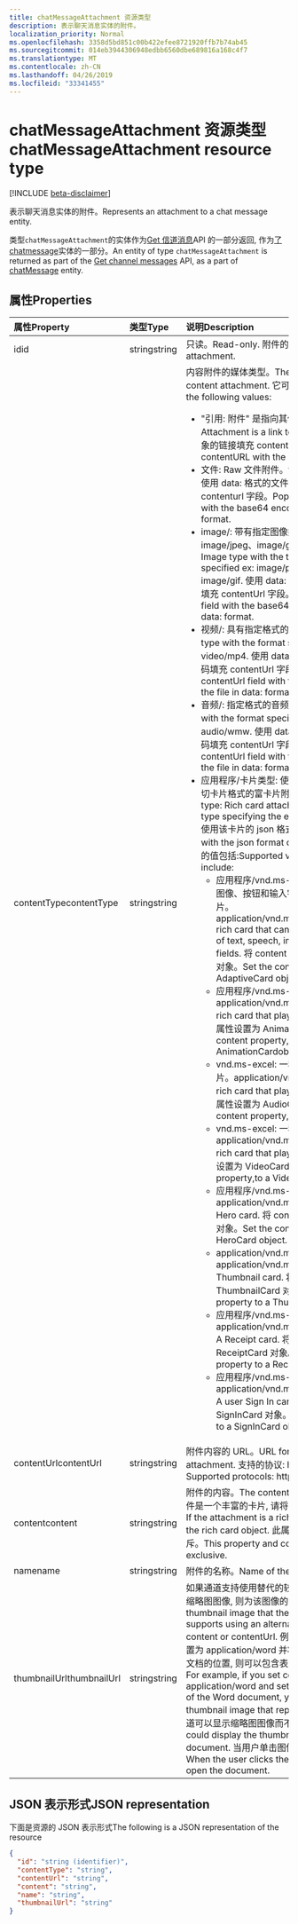 ```yaml
---
title: chatMessageAttachment 资源类型
description: 表示聊天消息实体的附件。
localization_priority: Normal
ms.openlocfilehash: 3358d5bd851c00b422efee8721920ffb7b74ab45
ms.sourcegitcommit: 014eb3944306948edbb6560dbe689816a168c4f7
ms.translationtype: MT
ms.contentlocale: zh-CN
ms.lasthandoff: 04/26/2019
ms.locfileid: "33341455"
---
```

# <a name="chatmessageattachment-resource-type"></a><span data-ttu-id="9489b-103">chatMessageAttachment 资源类型</span><span class="sxs-lookup"><span data-stu-id="9489b-103">chatMessageAttachment resource type</span></span>

[!INCLUDE [beta-disclaimer](../../includes/beta-disclaimer.md)]

<span data-ttu-id="9489b-104">表示聊天消息实体的附件。</span><span class="sxs-lookup"><span data-stu-id="9489b-104">Represents an attachment to a chat message entity.</span></span>

<span data-ttu-id="9489b-105">类型`chatMessageAttachment`的实体作为[Get 信道消息](../api/channel-list-messages.md)API 的一部分返回, 作为[了 chatmessage](chatmessage.md)实体的一部分。</span><span class="sxs-lookup"><span data-stu-id="9489b-105">An entity of type `chatMessageAttachment` is returned as part of the [Get channel messages](../api/channel-list-messages.md) API, as a part of [chatMessage](chatmessage.md) entity.</span></span>

## <a name="properties"></a><span data-ttu-id="9489b-106">属性</span><span class="sxs-lookup"><span data-stu-id="9489b-106">Properties</span></span>
| <span data-ttu-id="9489b-107">属性</span><span class="sxs-lookup"><span data-stu-id="9489b-107">Property</span></span>     | <span data-ttu-id="9489b-108">类型</span><span class="sxs-lookup"><span data-stu-id="9489b-108">Type</span></span>   |<span data-ttu-id="9489b-109">说明</span><span class="sxs-lookup"><span data-stu-id="9489b-109">Description</span></span>|
|:---------------|:--------|:----------|
|<span data-ttu-id="9489b-110">id</span><span class="sxs-lookup"><span data-stu-id="9489b-110">id</span></span>|<span data-ttu-id="9489b-111">string</span><span class="sxs-lookup"><span data-stu-id="9489b-111">string</span></span>| <span data-ttu-id="9489b-112">只读。</span><span class="sxs-lookup"><span data-stu-id="9489b-112">Read-only.</span></span> <span data-ttu-id="9489b-113">附件的唯一 id。</span><span class="sxs-lookup"><span data-stu-id="9489b-113">Unique id of the attachment.</span></span>|
|<span data-ttu-id="9489b-114">contentType</span><span class="sxs-lookup"><span data-stu-id="9489b-114">contentType</span></span>| <span data-ttu-id="9489b-115">string</span><span class="sxs-lookup"><span data-stu-id="9489b-115">string</span></span> | <span data-ttu-id="9489b-116">内容附件的媒体类型。</span><span class="sxs-lookup"><span data-stu-id="9489b-116">The media type of the content attachment.</span></span> <span data-ttu-id="9489b-117">它可以具有以下值:</span><span class="sxs-lookup"><span data-stu-id="9489b-117">It can have the following values:</span></span> <br><ul><li><span data-ttu-id="9489b-118">"引用: 附件" 是指向其他文件的链接。</span><span class="sxs-lookup"><span data-stu-id="9489b-118">reference: Attachment is a link to another file.</span></span> <span data-ttu-id="9489b-119">使用指向对象的链接填充 contentURL。</span><span class="sxs-lookup"><span data-stu-id="9489b-119">Populate the contentURL with the link to the object.</span></span><br></li><li><span data-ttu-id="9489b-120">文件: Raw 文件附件。</span><span class="sxs-lookup"><span data-stu-id="9489b-120">file: Raw file attachment.</span></span> <span data-ttu-id="9489b-121">使用 data: 格式的文件的 base64 编码填充 contenturl 字段。</span><span class="sxs-lookup"><span data-stu-id="9489b-121">Populate the contenturl field with the base64 encoding of the file in data: format.</span></span><br></li><li><span data-ttu-id="9489b-122">image/: 带有指定图像类型 (如 image/png、image/jpeg、image/gif) 的图像类型。</span><span class="sxs-lookup"><span data-stu-id="9489b-122">image/: Image type with the type of the image specified ex: image/png, image/jpeg, image/gif.</span></span> <span data-ttu-id="9489b-123">使用 data: 格式的文件的 base64 编码填充 contentUrl 字段。</span><span class="sxs-lookup"><span data-stu-id="9489b-123">Populate the contentUrl field with the base64 encoding of the file in data: format.</span></span><br></li><li><span data-ttu-id="9489b-124">视频/: 具有指定格式的视频类型。</span><span class="sxs-lookup"><span data-stu-id="9489b-124">video/: Video type with the format specified.</span></span> <span data-ttu-id="9489b-125">Ex: video/.。</span><span class="sxs-lookup"><span data-stu-id="9489b-125">Ex: video/mp4.</span></span> <span data-ttu-id="9489b-126">使用 data: 格式的文件的 base64 编码填充 contentUrl 字段。</span><span class="sxs-lookup"><span data-stu-id="9489b-126">Populate the contentUrl field with the base64 encoding of the file in data: format.</span></span><br></li><li><span data-ttu-id="9489b-127">音频/: 指定格式的音频类型。</span><span class="sxs-lookup"><span data-stu-id="9489b-127">audio/: Audio type with the format specified.</span></span> <span data-ttu-id="9489b-128">Ex: 音频/wmw。</span><span class="sxs-lookup"><span data-stu-id="9489b-128">Ex: audio/wmw.</span></span> <span data-ttu-id="9489b-129">使用 data: 格式的文件的 base64 编码填充 contentUrl 字段。</span><span class="sxs-lookup"><span data-stu-id="9489b-129">Populate the contentUrl field with the base64 encoding of the file in data: format.</span></span><br></li><li><span data-ttu-id="9489b-130">应用程序/卡片类型: 使用卡片类型指定要使用的确切卡片格式的富卡片附件类型。</span><span class="sxs-lookup"><span data-stu-id="9489b-130">application/card type: Rich card attachment type with the card type specifying the exact card format to use.</span></span> <span data-ttu-id="9489b-131">使用该卡片的 json 格式设置内容。</span><span class="sxs-lookup"><span data-stu-id="9489b-131">Set content with the json format of the card.</span></span> <span data-ttu-id="9489b-132">卡片类型支持的值包括:</span><span class="sxs-lookup"><span data-stu-id="9489b-132">Supported values for card type include:</span></span><br><ul><li><span data-ttu-id="9489b-133">应用程序/vnd.ms-excel: 可包含文本、语音、图像、按钮和输入字段的任意组合的丰富卡片。</span><span class="sxs-lookup"><span data-stu-id="9489b-133">application/vnd.microsoft.card.adaptive: A rich card that can contain any combination of text, speech, images,,buttons, and input fields.</span></span> <span data-ttu-id="9489b-134">将 content 属性设置为一个自适应卡片对象。</span><span class="sxs-lookup"><span data-stu-id="9489b-134">Set the content property to,an AdaptiveCard object.</span></span></li><li><span data-ttu-id="9489b-135">应用程序/vnd.ms-excel: 播放动画的富卡片。</span><span class="sxs-lookup"><span data-stu-id="9489b-135">application/vnd.microsoft.card.animation: A rich card that plays animation.</span></span> <span data-ttu-id="9489b-136">将 content 属性设置为 AnimationCardobject。</span><span class="sxs-lookup"><span data-stu-id="9489b-136">Set the content property,to an AnimationCardobject.</span></span></li><li><span data-ttu-id="9489b-137">vnd.ms-excel: 一种播放音频文件的丰富卡片。</span><span class="sxs-lookup"><span data-stu-id="9489b-137">application/vnd.microsoft.card.audio: A rich card that plays audio files.</span></span> <span data-ttu-id="9489b-138">将 content 属性设置为 AudioCard 对象。</span><span class="sxs-lookup"><span data-stu-id="9489b-138">Set the content property,to an AudioCard object.</span></span></li><li><span data-ttu-id="9489b-139">vnd.ms-excel: 一种播放视频的丰富卡片。</span><span class="sxs-lookup"><span data-stu-id="9489b-139">application/vnd.microsoft.card.video: A rich card that plays videos.</span></span> <span data-ttu-id="9489b-140">将 content 属性设置为 VideoCard 对象。</span><span class="sxs-lookup"><span data-stu-id="9489b-140">Set the content property,to a VideoCard object.</span></span></li><li><span data-ttu-id="9489b-141">应用程序/vnd.ms-excel: 英雄卡片。</span><span class="sxs-lookup"><span data-stu-id="9489b-141">application/vnd.microsoft.card.hero: A Hero card.</span></span> <span data-ttu-id="9489b-142">将 content 属性设置为 HeroCard 对象。</span><span class="sxs-lookup"><span data-stu-id="9489b-142">Set the content property to a HeroCard object.</span></span></li><li><span data-ttu-id="9489b-143">application/vnd.ms-excel: 缩略图卡片。</span><span class="sxs-lookup"><span data-stu-id="9489b-143">application/vnd.microsoft.card.thumbnail: A Thumbnail card.</span></span> <span data-ttu-id="9489b-144">将 content 属性设置为 ThumbnailCard 对象。</span><span class="sxs-lookup"><span data-stu-id="9489b-144">Set the content property to a ThumbnailCard object.</span></span></li><li><span data-ttu-id="9489b-145">应用程序/vnd.ms-excel: 一个收据卡。</span><span class="sxs-lookup"><span data-stu-id="9489b-145">application/vnd.microsoft.com.card.receipt: A Receipt card.</span></span> <span data-ttu-id="9489b-146">将 content 属性设置为 ReceiptCard 对象。</span><span class="sxs-lookup"><span data-stu-id="9489b-146">Set the content property to a ReceiptCard object.</span></span></li><li><span data-ttu-id="9489b-147">应用程序/vnd.ms-excel: 登录的用户的卡。</span><span class="sxs-lookup"><span data-stu-id="9489b-147">application/vnd.microsoft.com.card.signin: A user Sign In card.</span></span> <span data-ttu-id="9489b-148">将 content 属性设置为 SignInCard 对象。</span><span class="sxs-lookup"><span data-stu-id="9489b-148">Set the content property to a SignInCard object.</span></span></ul></ul>|
|<span data-ttu-id="9489b-149">contentUrl</span><span class="sxs-lookup"><span data-stu-id="9489b-149">contentUrl</span></span>|<span data-ttu-id="9489b-150">string</span><span class="sxs-lookup"><span data-stu-id="9489b-150">string</span></span>|<span data-ttu-id="9489b-151">附件内容的 URL。</span><span class="sxs-lookup"><span data-stu-id="9489b-151">URL for the content of the attachment.</span></span> <span data-ttu-id="9489b-152">支持的协议: http、https、文件和数据。</span><span class="sxs-lookup"><span data-stu-id="9489b-152">Supported protocols: http, https, file and data.</span></span>|
|<span data-ttu-id="9489b-153">content</span><span class="sxs-lookup"><span data-stu-id="9489b-153">content</span></span>|<span data-ttu-id="9489b-154">string</span><span class="sxs-lookup"><span data-stu-id="9489b-154">string</span></span>|<span data-ttu-id="9489b-155">附件的内容。</span><span class="sxs-lookup"><span data-stu-id="9489b-155">The content of the attachment.</span></span> <span data-ttu-id="9489b-156">如果附件是一个丰富的卡片, 请将该属性设置为富卡片对象。</span><span class="sxs-lookup"><span data-stu-id="9489b-156">If the attachment is a rich card, set the property to the rich card object.</span></span> <span data-ttu-id="9489b-157">此属性和 contentUrl 相互排斥。</span><span class="sxs-lookup"><span data-stu-id="9489b-157">This property and contentUrl are mutually exclusive.</span></span>|
|<span data-ttu-id="9489b-158">name</span><span class="sxs-lookup"><span data-stu-id="9489b-158">name</span></span>|<span data-ttu-id="9489b-159">string</span><span class="sxs-lookup"><span data-stu-id="9489b-159">string</span></span>|<span data-ttu-id="9489b-160">附件的名称。</span><span class="sxs-lookup"><span data-stu-id="9489b-160">Name of the attachment.</span></span>|
|<span data-ttu-id="9489b-161">thumbnailUrl</span><span class="sxs-lookup"><span data-stu-id="9489b-161">thumbnailUrl</span></span>| <span data-ttu-id="9489b-162">string</span><span class="sxs-lookup"><span data-stu-id="9489b-162">string</span></span> |<span data-ttu-id="9489b-163">如果通道支持使用替代的较小的内容或 contentUrl 的缩略图图像, 则为该图像的 URL。</span><span class="sxs-lookup"><span data-stu-id="9489b-163">URL to a a thumbnail image that the channel can use if it supports using an alternative, smaller form of content or contentUrl.</span></span> <span data-ttu-id="9489b-164">例如, 如果将 contentType 设置为 application/word 并将 contentUrl 设置为 word 文档的位置, 则可以包含表示该文档的缩略图图像。</span><span class="sxs-lookup"><span data-stu-id="9489b-164">For example, if you set contentType to application/word and set contentUrl to the location of the Word document, you might include a thumbnail image that represents the document.</span></span> <span data-ttu-id="9489b-165">频道可以显示缩略图图像而不是文档。</span><span class="sxs-lookup"><span data-stu-id="9489b-165">The channel could display the thumbnail image instead of the document.</span></span> <span data-ttu-id="9489b-166">当用户单击图像时, 通道将打开文档。</span><span class="sxs-lookup"><span data-stu-id="9489b-166">When the user clicks the image, the channel would open the document.</span></span>|

## <a name="json-representation"></a><span data-ttu-id="9489b-167">JSON 表示形式</span><span class="sxs-lookup"><span data-stu-id="9489b-167">JSON representation</span></span>
 <span data-ttu-id="9489b-168">下面是资源的 JSON 表示形式</span><span class="sxs-lookup"><span data-stu-id="9489b-168">The following is a JSON representation of the resource</span></span>

<!-- {
  "blockType": "resource",
  "optionalProperties": [
    "thumbnailUrl",
    "content",
    "contentUrl"
  ],
  "keyProperty": "id",
  "@odata.type": "microsoft.graph.chatMessageAttachment"
}-->

```json
{
  "id": "string (identifier)",
  "contentType": "string",
  "contentUrl": "string",
  "content": "string",
  "name": "string",
  "thumbnailUrl": "string"
}

```

<!-- uuid: 8fcb5dbc-d5aa-4681-8e31-b001d5168d79
2015-10-25 14:57:30 UTC -->
<!--
{
  "type": "#page.annotation",
  "description": "chat attachment resource",
  "keywords": "",
  "section": "documentation",
  "tocPath": "",
  "suppressions": []
}
-->
